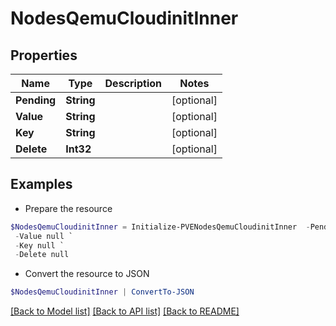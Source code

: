 # NodesQemuCloudinitInner
## Properties

Name | Type | Description | Notes
------------ | ------------- | ------------- | -------------
**Pending** | **String** |  | [optional] 
**Value** | **String** |  | [optional] 
**Key** | **String** |  | [optional] 
**Delete** | **Int32** |  | [optional] 

## Examples

- Prepare the resource
```powershell
$NodesQemuCloudinitInner = Initialize-PVENodesQemuCloudinitInner  -Pending null `
 -Value null `
 -Key null `
 -Delete null
```

- Convert the resource to JSON
```powershell
$NodesQemuCloudinitInner | ConvertTo-JSON
```

[[Back to Model list]](../README.md#documentation-for-models) [[Back to API list]](../README.md#documentation-for-api-endpoints) [[Back to README]](../README.md)

